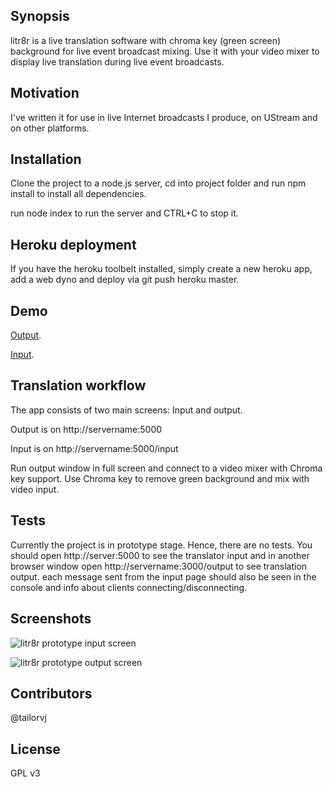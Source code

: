 ## Synopsis

litr8r is a live translation software with chroma key (green screen) background for live event broadcast mixing. Use it with your video mixer to display live translation during live event broadcasts.

## Motivation

I've written it for use in live Internet broadcasts I produce, on UStream and on other platforms. 

## Installation

Clone the project to a node.js server, cd into project folder and run npm install to install all dependencies. 

run node index to run the server and CTRL+C to stop it. 

## Heroku deployment

If you have the heroku toolbelt installed, simply create a new heroku app, add a web dyno and deploy via git push heroku master.

## Demo

[Output](https://tranquil-anchorage-5276.herokuapp.com/).

[Input](https://tranquil-anchorage-5276.herokuapp.com/input).

## Translation workflow
The app consists of two main screens: Input and output. 

Output is on http://servername:5000

Input is on http://servername:5000/input

Run output window in full screen and connect to a video mixer with Chroma key support. Use Chroma key to remove green background and mix with video input. 

## Tests

Currently the project is in prototype stage. Hence, there are no tests. You should open http://server:5000 to see the translator input and in another browser window open http://servername:3000/output to see translation output. each message sent from the input page should also be seen in the console and info about clients connecting/disconnecting.

## Screenshots
![litr8r prototype input screen](http://tailorvj.github.io/images/20150406-litr8r-input-heroku.jpg)

![litr8r prototype output screen](http://tailorvj.github.io/images/20150406-litr8r-output-heroku.jpg)

## Contributors

@tailorvj

## License

GPL v3
